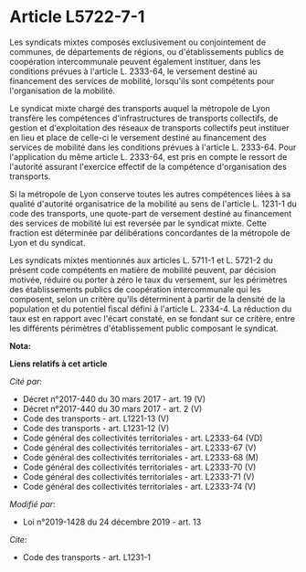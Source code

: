 # Article L5722-7-1

Les syndicats mixtes composés exclusivement ou conjointement de communes, de départements de régions, ou d'établissements
publics de coopération intercommunale peuvent également instituer, dans les conditions prévues à l'article L. 2333-64, le
versement destiné au financement des services de mobilité, lorsqu'ils sont compétents pour l'organisation de la mobilité.

Le syndicat mixte chargé des transports auquel la métropole de Lyon transfère les compétences d'infrastructures de transports
collectifs, de gestion et d'exploitation des réseaux de transports collectifs peut instituer en lieu et place de celle-ci le
versement destiné au financement des services de mobilité dans les conditions prévues à l'article L. 2333-64. Pour
l'application du même article L. 2333-64, est pris en compte le ressort de l'autorité assurant l'exercice effectif de la
compétence d'organisation des transports.

Si la métropole de Lyon conserve toutes les autres compétences liées à sa qualité d'autorité organisatrice de la mobilité au
sens de l'article L. 1231-1 du code des transports, une quote-part de versement destiné au financement des services de
mobilité lui est reversée par le syndicat mixte. Cette fraction est déterminée par délibérations concordantes de la métropole
de Lyon et du syndicat.

Les syndicats mixtes mentionnés aux articles L. 5711-1 et L. 5721-2 du présent code compétents en matière de mobilité
peuvent, par décision motivée, réduire ou porter à zéro le taux du versement, sur les périmètres des établissements publics
de coopération intercommunale qui les composent, selon un critère qu'ils déterminent à partir de la densité de la population
et du potentiel fiscal défini à l'article L. 2334-4. La réduction du taux est en rapport avec l'écart constaté, en se fondant
sur ce critère, entre les différents périmètres d'établissement public composant le syndicat.

**Nota:**



**Liens relatifs à cet article**

_Cité par_:

  - Décret n°2017-440 du 30 mars 2017 - art. 19 (V)
  - Décret n°2017-440 du 30 mars 2017 - art. 2 (V)
  - Code des transports - art. L1221-13 (V)
  - Code des transports - art. L1231-12 (V)
  - Code général des collectivités territoriales - art. L2333-64 (VD)
  - Code général des collectivités territoriales - art. L2333-67 (V)
  - Code général des collectivités territoriales - art. L2333-68 (M)
  - Code général des collectivités territoriales - art. L2333-70 (V)
  - Code général des collectivités territoriales - art. L2333-71 (V)
  - Code général des collectivités territoriales - art. L2333-74 (V)

_Modifié par_:

  - Loi n°2019-1428 du 24 décembre 2019 - art. 13

_Cite_:

  - Code des transports - art. L1231-1
